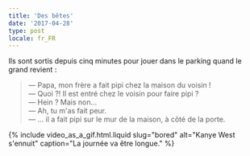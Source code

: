 ```yaml
---
title: 'Des bêtes'
date: '2017-04-28'
type: post
locale: fr_FR
---
```


Ils sont sortis depuis cinq minutes pour jouer dans le parking quand le grand revient :

<!-- more -->

> — Papa, mon frère a fait pipi chez la maison du voisin !  
> — Quoi ?! Il est entré chez le voisin pour faire pipi ?  
> — Hein ? Mais non…  
> — Ah, tu m'as fait peur.  
> — … il a fait pipi sur le mur de la maison, à côté de la porte.  

{% include video_as_a_gif.html.liquid
    slug="bored"
    alt="Kanye West s'ennuit"
    caption="La journée va être longue."
%}